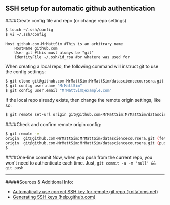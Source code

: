 ## SSH setup for automatic github authentication

####Create config file and repo (or change repo settings)

```sh
$ touch ~/.ssh/config
$ vi ~/.ssh/config
```

```text
Host github.com-MrMattSim #This is an arbitrary name
	HostName github.com
	User git #this must always be "git"
	IdentityFile ~/.ssh/id_rsa #or whatere was used for
```
When creating a local repo, the following command will instruct git to use the config settings:
```sh
$ git clone git@github.com-MrMattSim:MrMattSim/datasciencecoursera.git #[local folder name]
$ git config user.name "MrMattSim"
$ git config user.email "MrMattSim@example.com"
```
If the local repo already exists, then change the remote origin settings, like so:
```sh
$ git remote set-url origin git@github.com-MrMattSim:MrMattSim/datasciencecoursera.git
```
####Check and confirm remote origin config:
```sh
$ git remote -v
origin	git@github.com-MrMattSim:MrMattSim/datasciencecoursera.git (fetch)
origin	git@github.com-MrMattSim:MrMattSim/datasciencecoursera.git (push)
$
```
####One-line commit
Now, when you push from the current repo, you won't need to authenticate each time. 
Just, `git commit -a -m 'null' && git push`

---
#####Sources & Additional Info:
- [Automatically use correct SSH key for remote git repo (knitatoms.net)](http://knitatoms.net/2013/10/automatically-use-correct-ssh-key-for-remote-git-repo/)
- [Generating SSH keys (help.github.com)](https://help.github.com/articles/generating-ssh-keys/)
